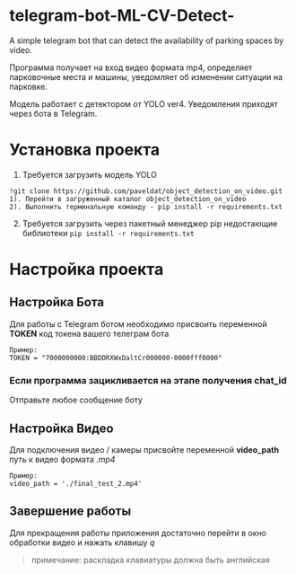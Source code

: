 # telegram-bot-ML-CV-Detect-
A simple telegram bot that can detect the availability of parking spaces by video.

Программа получает на вход видео формата mp4, определяет парковочные места и машины, уведомляет об изменении ситуации на парковке. 

Модель работает с детектором от YOLO ver4. Уведомления приходят через бота в Telegram.
# Установка проекта
1. Требуется загрузить модель YOLO
```
!git clone https://github.com/paveldat/object_detection_on_video.git
1). Перейти в загруженный каталог object_detection_on_video
2). Выполнить терминальную команду - pip install -r requirements.txt
```
2. Требуется загрузить через пакетный менеджер pip недостающие библиотеки
```pip install -r requirements.txt```
# Настройка проекта
## Настройка Бота
Для работы с Telegram ботом необходимо присвоить переменной **TOKEN** код токена вашего телеграм бота
```
Пример:
TOKEN = "7000000000:BBDDRXWxDaltCr000000-0000fff0000" 
```
### Если программа зацикливается на этапе получения chat_id
Отправьте любое сообщение боту
## Настройка Видео
Для подключения видео / камеры присвойте переменной **video_path** путь к видео формата *.mp4*
```
Пример:
video_path = './final_test_2.mp4'
```
## Завершение работы
Для прекращения работы приложения достаточно перейти в окно обработки видео и нажать клавишу *q*
> примечание: раскладка клавиатуры должна быть английская